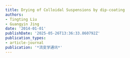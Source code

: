 ```yaml
---
title: Drying of Colloidal Suspensions by dip-coating
authors:
- Tingting Liu
- Guangyin Jing
date: '2014-01-01'
publishDate: '2025-05-26T13:36:33.860792Z'
publication_types:
- article-journal
publication: '*流变学通讯*'
---
```

